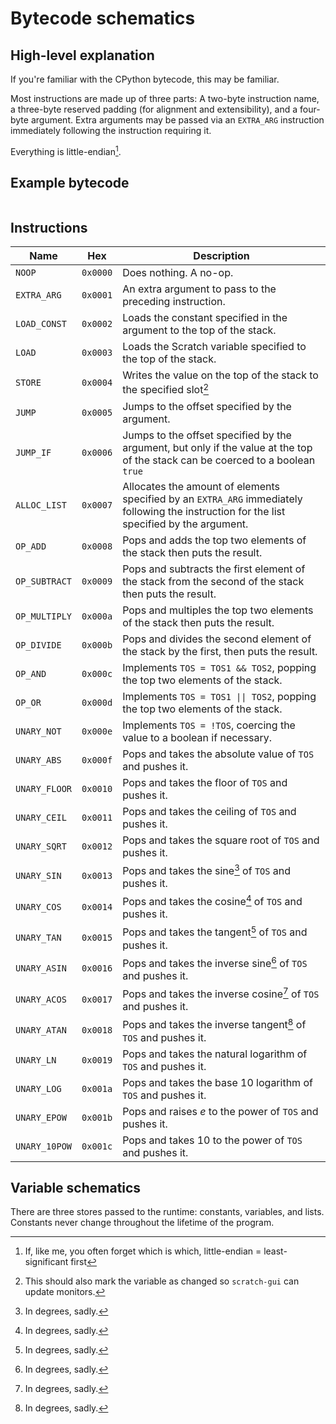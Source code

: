 # Bytecode schematics

## High-level explanation

If you're familiar with the CPython bytecode, this may be familiar.

Most instructions are made up of three parts: A two-byte instruction name, a
three-byte reserved padding (for alignment and extensibility), and a four-byte
argument. Extra arguments may be passed via an `EXTRA_ARG` instruction
immediately following the instruction requiring it.

Everything is little-endian[^1].

## Example bytecode

```

```

## Instructions

| Name          | Hex      | Description                                                                                                                                |
| ------------- | -------- | ------------------------------------------------------------------------------------------------------------------------------------------ |
| `NOOP`        | `0x0000` | Does nothing. A no-op.                                                                                                                     |
| `EXTRA_ARG`   | `0x0001` | An extra argument to pass to the preceding instruction.                                                                                    |
| `LOAD_CONST`  | `0x0002` | Loads the constant specified in the argument to the top of the stack.                                                                      |
| `LOAD`        | `0x0003` | Loads the Scratch variable specified to the top of the stack.                                                                              |
| `STORE`       | `0x0004` | Writes the value on the top of the stack to the specified slot[^2]                                                                         |
| `JUMP`        | `0x0005` | Jumps to the offset specified by the argument.                                                                                             |
| `JUMP_IF`     | `0x0006` | Jumps to the offset specified by the argument, but only if the value at the top of the stack can be coerced to a boolean `true`            |
| `ALLOC_LIST`  | `0x0007` | Allocates the amount of elements specified by an `EXTRA_ARG` immediately following the instruction for the list specified by the argument. |
| `OP_ADD`      | `0x0008` | Pops and adds the top two elements of the stack then puts the result.                                                                      |
| `OP_SUBTRACT` | `0x0009` | Pops and subtracts the first element of the stack from the second of the stack then puts the result.                                       |
| `OP_MULTIPLY` | `0x000a` | Pops and multiples the top two elements of the stack then puts the result.                                                                 |
| `OP_DIVIDE`   | `0x000b` | Pops and divides the second element of the stack by the first, then puts the result.                                                       |
| `OP_AND`      | `0x000c` | Implements `TOS = TOS1 && TOS2`, popping the top two elements of the stack.                                                                |
| `OP_OR`       | `0x000d` | Implements `TOS = TOS1 \|\| TOS2`, popping the top two elements of the stack.                                                              |
| `UNARY_NOT`   | `0x000e` | Implements `TOS = !TOS`, coercing the value to a boolean if necessary.                                                                     |
| `UNARY_ABS`   | `0x000f` | Pops and takes the absolute value of `TOS` and pushes it.                                                                                  |
| `UNARY_FLOOR` | `0x0010` | Pops and takes the floor of `TOS` and pushes it.                                                                                           |
| `UNARY_CEIL`  | `0x0011` | Pops and takes the ceiling of `TOS` and pushes it.                                                                                         |
| `UNARY_SQRT`  | `0x0012` | Pops and takes the square root of `TOS` and pushes it.                                                                                     |
| `UNARY_SIN`   | `0x0013` | Pops and takes the sine[^3] of `TOS` and pushes it.                                                                                        |
| `UNARY_COS`   | `0x0014` | Pops and takes the cosine[^3] of `TOS` and pushes it.                                                                                      |
| `UNARY_TAN`   | `0x0015` | Pops and takes the tangent[^3] of `TOS` and pushes it.                                                                                     |
| `UNARY_ASIN`  | `0x0016` | Pops and takes the inverse sine[^3] of `TOS` and pushes it.                                                                                |
| `UNARY_ACOS`  | `0x0017` | Pops and takes the inverse cosine[^3] of `TOS` and pushes it.                                                                              |
| `UNARY_ATAN`  | `0x0018` | Pops and takes the inverse tangent[^3] of `TOS` and pushes it.                                                                             |
| `UNARY_LN`    | `0x0019` | Pops and takes the natural logarithm of `TOS` and pushes it.                                                                               |
| `UNARY_LOG`   | `0x001a` | Pops and takes the base 10 logarithm of `TOS` and pushes it.                                                                               |
| `UNARY_EPOW`  | `0x001b` | Pops and raises _e_ to the power of `TOS` and pushes it.                                                                                   |
| `UNARY_10POW` | `0x001c` | Pops and takes 10 to the power of `TOS` and pushes it.                                                                                     |

[^2]:
    This should also mark the variable as changed so `scratch-gui` can update
    monitors.

[^3]: In degrees, sadly.

## Variable schematics

There are three stores passed to the runtime: constants, variables, and lists.
Constants never change throughout the lifetime of the program.

[^1]:
    If, like me, you often forget which is which, little-endian =
    least-significant first
